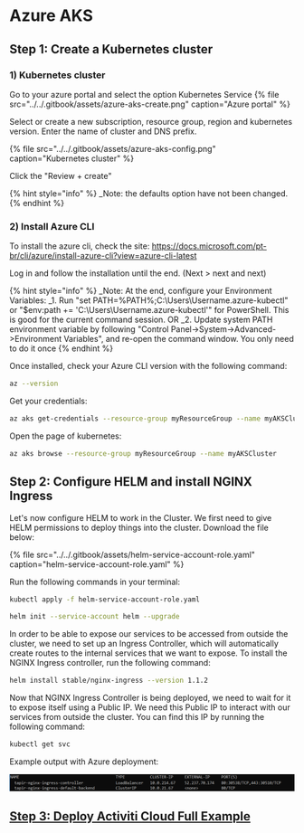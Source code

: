 # Azure AKS

## Step 1: Create a Kubernetes cluster


### **1) Kubernetes cluster**

Go to your azure portal and select the option Kubernetes Service
{% file src="../../.gitbook/assets/azure-aks-create.png" caption="Azure portal" %}

Select or create a new subscription, resource group, region and kubernetes version.
Enter the name of cluster and DNS prefix.

{% file src="../../.gitbook/assets/azure-aks-config.png" caption="Kubernetes cluster" %}

Click the "Review + create"

{% hint style="info" %}
_Note: the defaults option have not been changed.
{% endhint %}

### **2) Install Azure CLI**

To install the azure cli, check the site:
https://docs.microsoft.com/pt-br/cli/azure/install-azure-cli?view=azure-cli-latest

Log in and follow the installation until the end. (Next > next and next)

{% hint style="info" %}
_Note: At the end, configure your Environment Variables:
_1. Run "set PATH=%PATH%;C:\Users\Username\.azure-kubectl" or "$env:path += 'C:\Users\Username\.azure-kubectl'" for PowerShell. This is good for the current command session.
OR
_2. Update system PATH environment variable by following "Control Panel->System->Advanced->Environment Variables", and re-open the command window. You only need to do it once
{% endhint %}

Once installed, check your Azure CLI version with the following command:

```bash
az --version
```

Get your credentials:

```bash
az aks get-credentials --resource-group myResourceGroup --name myAKSCluster
```

Open the page of kubernetes:
```bash
az aks browse --resource-group myResourceGroup --name myAKSCluster
```
## **Step 2: Configure HELM and install NGINX Ingress**

Let's now configure HELM to work in the Cluster. We first need to give HELM permissions to deploy things into the cluster. Download the file below:

{% file src="../../.gitbook/assets/helm-service-account-role.yaml" caption="helm-service-account-role.yaml" %}

Run the following commands in your terminal:

```bash
kubectl apply -f helm-service-account-role.yaml
```

```bash
helm init --service-account helm --upgrade
```

In order to be able to expose our services to be accessed from outside the cluster, we need to set up an Ingress Controller, which will automatically create routes to the internal services that we want to expose. To install the NGINX Ingress controller, run the following command:

```bash
helm install stable/nginx-ingress --version 1.1.2
```

Now that NGINX Ingress Controller is being deployed, we need to wait for it to expose itself using a Public IP. We need this Public IP to interact with our services from outside the cluster. You can find this IP by running the following command:

```bash
kubectl get svc
```
Example output with Azure deployment:

![External IP for NGINX Ingress controller.](../../.gitbook/assets/kubectl-get-services-external-ip-azure.png)

## [Step 3: Deploy Activiti Cloud Full Example](./#step-3-deploy-activiti-cloud-full-example)
